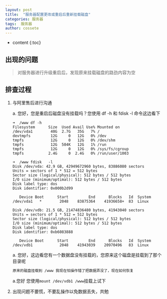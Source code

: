 ```yaml
---
layout: post
title:  "服务器配置更改或重启后重新挂载磁盘"
categories: 服务器
tags:  服务器
author: cossete
---
```


* content
{:toc}


## 出现的问题

> 对服务器进行升级重启后，发现原来挂载磁盘的路劲内容为空



## 排查过程

1. 与阿里售后进行沟通

   a. 您好，您是重启后磁盘没有挂载吗？您使用 df  -h 和 fdisk   -l 命令这边看下

   ```
   ➜  /www df -h
   Filesystem      Size  Used Avail Use% Mounted on
   /dev/vda1        40G  2.7G   35G   7% /
   devtmpfs         12G     0   12G   0% /dev
   tmpfs            12G     0   12G   0% /dev/shm
   tmpfs            12G  504K   12G   1% /run
   tmpfs            12G     0   12G   0% /sys/fs/cgroup
   tmpfs           2.4G     0  2.4G   0% /run/user/1003
   
   ➜  /www fdisk   -l
   Disk /dev/vda: 42.9 GB, 42949672960 bytes, 83886080 sectors
   Units = sectors of 1 * 512 = 512 bytes
   Sector size (logical/physical): 512 bytes / 512 bytes
   I/O size (minimum/optimal): 512 bytes / 512 bytes
   Disk label type: dos
   Disk identifier: 0x000b2d99
   
      Device Boot      Start         End      Blocks   Id  System
   /dev/vda1   *        2048    83875364    41936658+  83  Linux
   
   Disk /dev/vdb: 21.5 GB, 21474836480 bytes, 41943040 sectors
   Units = sectors of 1 * 512 = 512 bytes
   Sector size (logical/physical): 512 bytes / 512 bytes
   I/O size (minimum/optimal): 512 bytes / 512 bytes
   Disk label type: dos
   Disk identifier: 0xb6083888
   
      Device Boot      Start         End      Blocks   Id  System
   /dev/vdb1            2048    41943039    20970496   83  Linux 
   ```

   a. 您好，这边看您有一个数据盘没有挂载的，您原来这个磁盘是挂载到了那个目录呢

   ```html
   原来的磁盘挂载到 /www 我现在怕操作错了把数据弄没了，现在如何恢复
   ```

   a.您好 您使用` mount /dev/vdb1 /www `挂载上试下

   

2. 出现问题不要慌，不要乱操作以免数据丢失，共勉

